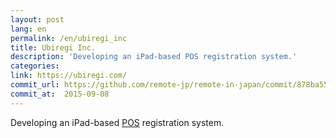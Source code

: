 ```yaml
---
layout: post
lang: en
permalink: /en/ubiregi_inc
title: Ubiregi Inc.
description: 'Developing an iPad-based POS registration system.'
categories: 
link: https://ubiregi.com/
commit_url: https://github.com/remote-jp/remote-in-japan/commit/878ba55549cacf0553e4c7492bc182c511c01bd3
commit_at:  2015-09-08
---
```


<p>Developing an iPad-based <a href="https://en.wikipedia.org/wiki/Point_of_sale">POS</a> registration system.</p>
